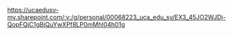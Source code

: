 https://ucaedusv-my.sharepoint.com/:v:/g/personal/00068223_uca_edu_sv/EX3_45JO2WJDj-QopFQjC1gBjQuYwXPf8LP0mMhI04h01g
